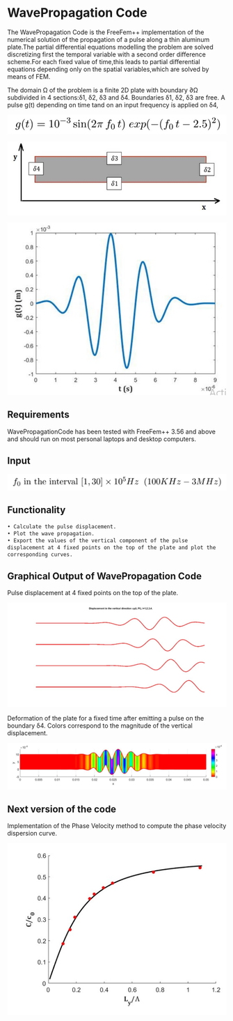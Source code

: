 # WavePropagation Code

The WavePropagation Code is the FreeFem++ implementation of the numerical solution of the propagation of a pulse along a thin aluminum plate.The partial differential equations modelling the problem are solved discretizing first the temporal variable with a second order difference scheme.For each fixed value of time,this leads to partial differential equations depending only on the spatial variables,which are solved by means of FEM.

The domain Ω of the problem is a finite 2D plate with boundary ∂Ω subdivided in 4 sections:δ1, δ2, δ3 and δ4. Boundaries δ1, δ2, δ3 are free. A pulse g(t) depending on time tand on an input frequency is applied on δ4,

![](/images/Imagen0.jpg)

![](/images/Imagen1.jpg)

![](/images/Imagen2.jpg)

## Requirements

WavePropagationCode has been tested with FreeFem++ 3.56 and above and should run on most personal laptops and desktop computers.

## Input
![](/images/Imagen4.jpg)

## Functionality

	• Calculate the pulse displacement.
	• Plot the wave propagation.
	• Export the values of the vertical component of the pulse displacement at 4 fixed points on the top of the plate and plot the corresponding curves.
## Graphical Output of WavePropagation Code

Pulse displacement at 4 fixed points on the top of the plate.

![](/images/Imagen5.jpg)

Deformation of the plate for a fixed time after emitting a pulse on the boundary δ4.
Colors correspond to the magnitude of the vertical displacement.

![](/images/Imagen3.jpg)

## Next version of the code
Implementation of the Phase Velocity method to compute the phase velocity dispersion curve.


![](/images/Imagen6.jpg)